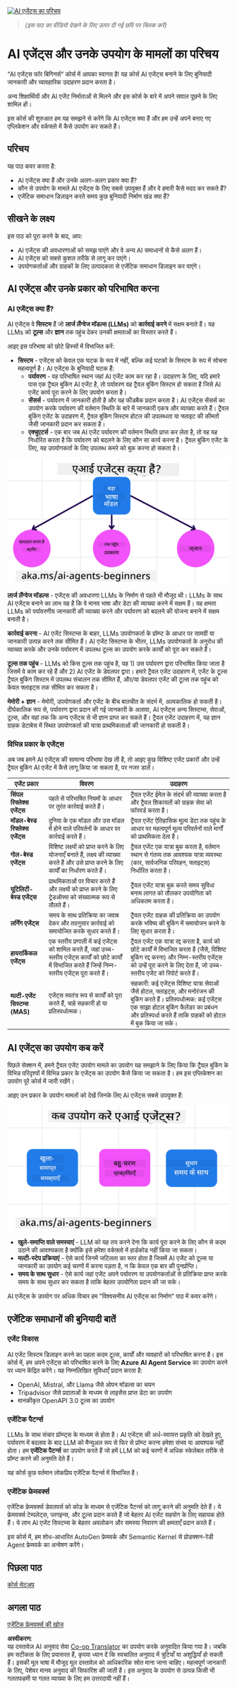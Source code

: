 <!--
CO_OP_TRANSLATOR_METADATA:
{
  "original_hash": "1e1529d927f1ea6c72456d5ccc6718d2",
  "translation_date": "2025-04-05T19:41:28+00:00",
  "source_file": "01-intro-to-ai-agents\\README.md",
  "language_code": "hi"
}
-->
[![AI एजेंट्स का परिचय](../../../translated_images/lesson-1-thumbnail.062500b037054b99431a123879d8c1f55899d942cfc286f105e8c5ce417fe51e.hi.png)](https://youtu.be/3zgm60bXmQk?si=QA4CW2-cmul5kk3D)

> _(इस पाठ का वीडियो देखने के लिए ऊपर दी गई छवि पर क्लिक करें)_

# AI एजेंट्स और उनके उपयोग के मामलों का परिचय

"AI एजेंट्स फॉर बिगिनर्स" कोर्स में आपका स्वागत है! यह कोर्स AI एजेंट्स बनाने के लिए बुनियादी जानकारी और व्यावहारिक उदाहरण प्रदान करता है।

अन्य शिक्षार्थियों और AI एजेंट निर्माताओं से मिलने और इस कोर्स के बारे में अपने सवाल पूछने के लिए शामिल हों।

इस कोर्स की शुरुआत हम यह समझने से करेंगे कि AI एजेंट्स क्या हैं और हम उन्हें अपने बनाए गए एप्लिकेशन और वर्कफ्लो में कैसे उपयोग कर सकते हैं।

## परिचय

यह पाठ कवर करता है:

- AI एजेंट्स क्या हैं और उनके अलग-अलग प्रकार क्या हैं?  
- कौन से उपयोग के मामले AI एजेंट्स के लिए सबसे उपयुक्त हैं और वे हमारी कैसे मदद कर सकते हैं?  
- एजेंटिक समाधान डिज़ाइन करते समय कुछ बुनियादी निर्माण खंड क्या हैं?  

## सीखने के लक्ष्य
इस पाठ को पूरा करने के बाद, आप:

- AI एजेंट्स की अवधारणाओं को समझ पाएंगे और वे अन्य AI समाधानों से कैसे अलग हैं।  
- AI एजेंट्स को सबसे कुशल तरीके से लागू कर पाएंगे।  
- उपयोगकर्ताओं और ग्राहकों के लिए उत्पादकता से एजेंटिक समाधान डिज़ाइन कर पाएंगे।  

## AI एजेंट्स और उनके प्रकार को परिभाषित करना

### AI एजेंट्स क्या हैं?

AI एजेंट्स वे **सिस्टम** हैं जो **लार्ज लैंग्वेज मॉडल्स (LLMs)** को **कार्रवाई करने** में सक्षम बनाते हैं। यह LLMs को **टूल्स** और **ज्ञान** तक पहुंच देकर उनकी क्षमताओं का विस्तार करते हैं।

आइए इस परिभाषा को छोटे हिस्सों में विभाजित करें:

- **सिस्टम** - एजेंट्स को केवल एक घटक के रूप में नहीं, बल्कि कई घटकों के सिस्टम के रूप में सोचना महत्वपूर्ण है। AI एजेंट्स के बुनियादी घटक हैं:  
  - **पर्यावरण** - वह परिभाषित स्थान जहां AI एजेंट काम कर रहा है। उदाहरण के लिए, यदि हमारे पास एक ट्रैवल बुकिंग AI एजेंट है, तो पर्यावरण वह ट्रैवल बुकिंग सिस्टम हो सकता है जिसे AI एजेंट कार्य पूरा करने के लिए उपयोग करता है।  
  - **सेंसर्स** - पर्यावरण में जानकारी होती है और यह फीडबैक प्रदान करता है। AI एजेंट्स सेंसर्स का उपयोग करके पर्यावरण की वर्तमान स्थिति के बारे में जानकारी एकत्र और व्याख्या करते हैं। ट्रैवल बुकिंग एजेंट के उदाहरण में, ट्रैवल बुकिंग सिस्टम होटल की उपलब्धता या फ्लाइट की कीमतों जैसी जानकारी प्रदान कर सकता है।  
  - **एक्चुएटर्स** - एक बार जब AI एजेंट पर्यावरण की वर्तमान स्थिति प्राप्त कर लेता है, तो वह यह निर्धारित करता है कि पर्यावरण को बदलने के लिए कौन सा कार्य करना है। ट्रैवल बुकिंग एजेंट के लिए, यह उपयोगकर्ता के लिए उपलब्ध कमरे को बुक करना हो सकता है।  

![AI एजेंट्स क्या हैं?](../../../translated_images/what-are-ai-agents.125520f55950b252a429b04a9f41e0152d4dafa1f1bd9081f4f574631acb759e.hi.png)

**लार्ज लैंग्वेज मॉडल्स** - एजेंट्स की अवधारणा LLMs के निर्माण से पहले भी मौजूद थी। LLMs के साथ AI एजेंट्स बनाने का लाभ यह है कि वे मानव भाषा और डेटा की व्याख्या करने में सक्षम हैं। यह क्षमता LLMs को पर्यावरणीय जानकारी की व्याख्या करने और पर्यावरण को बदलने की योजना बनाने में सक्षम बनाती है।  

**कार्रवाई करना** - AI एजेंट सिस्टम्स के बाहर, LLMs उपयोगकर्ता के प्रॉम्प्ट के आधार पर सामग्री या जानकारी उत्पन्न करने तक सीमित हैं। AI एजेंट सिस्टम्स के भीतर, LLMs उपयोगकर्ता के अनुरोध की व्याख्या करके और उनके पर्यावरण में उपलब्ध टूल्स का उपयोग करके कार्यों को पूरा कर सकते हैं।  

**टूल्स तक पहुंच** - LLMs को किस टूल्स तक पहुंच है, यह 1) उस पर्यावरण द्वारा परिभाषित किया जाता है जिसमें वे काम कर रहे हैं और 2) AI एजेंट के डेवलपर द्वारा। हमारे ट्रैवल एजेंट उदाहरण में, एजेंट के टूल्स ट्रैवल बुकिंग सिस्टम में उपलब्ध संचालन तक सीमित हैं, और/या डेवलपर एजेंट की टूल्स तक पहुंच को केवल फ्लाइट्स तक सीमित कर सकता है।  

**मेमोरी + ज्ञान** - मेमोरी, उपयोगकर्ता और एजेंट के बीच बातचीत के संदर्भ में, अल्पकालिक हो सकती है। दीर्घकालिक रूप से, पर्यावरण द्वारा प्रदान की गई जानकारी के अलावा, AI एजेंट्स अन्य सिस्टम्स, सेवाओं, टूल्स, और यहां तक कि अन्य एजेंट्स से भी ज्ञान प्राप्त कर सकते हैं। ट्रैवल एजेंट उदाहरण में, यह ज्ञान ग्राहक डेटाबेस में स्थित उपयोगकर्ता की यात्रा प्राथमिकताओं की जानकारी हो सकती है।  

### विभिन्न प्रकार के एजेंट्स

अब जब हमने AI एजेंट्स की सामान्य परिभाषा देख ली है, तो आइए कुछ विशिष्ट एजेंट प्रकारों और उन्हें ट्रैवल बुकिंग AI एजेंट में कैसे लागू किया जा सकता है, पर नजर डालें।  

| **एजेंट प्रकार**                | **विवरण**                                                                                                                       | **उदाहरण**                                                                                                                                                                                                                   |
| ----------------------------- | ------------------------------------------------------------------------------------------------------------------------------------- | ----------------------------------------------------------------------------------------------------------------------------------------------------------------------------------------------------------------------------- |
| **सिंपल रिफ्लेक्स एजेंट्स**      | पहले से परिभाषित नियमों के आधार पर तुरंत कार्रवाई करते हैं।                                                                                  | ट्रैवल एजेंट ईमेल के संदर्भ की व्याख्या करता है और ट्रैवल शिकायतों को ग्राहक सेवा को फॉरवर्ड करता है।                                                                                                                          |
| **मॉडल-बेस्ड रिफ्लेक्स एजेंट्स** | दुनिया के एक मॉडल और उस मॉडल में होने वाले परिवर्तनों के आधार पर कार्रवाई करते हैं।                                                              | ट्रैवल एजेंट ऐतिहासिक मूल्य डेटा तक पहुंच के आधार पर महत्वपूर्ण मूल्य परिवर्तनों वाले मार्गों को प्राथमिकता देता है।                                                                                                             |
| **गोल-बेस्ड एजेंट्स**         | विशिष्ट लक्ष्यों को प्राप्त करने के लिए योजनाएँ बनाते हैं, लक्ष्य की व्याख्या करते हैं और उसे प्राप्त करने के लिए कार्यों का निर्धारण करते हैं।                                  | ट्रैवल एजेंट एक यात्रा बुक करता है, वर्तमान स्थान से गंतव्य तक आवश्यक यात्रा व्यवस्था (कार, सार्वजनिक परिवहन, फ्लाइट्स) निर्धारित करता है।                                                                                |
| **यूटिलिटी-बेस्ड एजेंट्स**      | प्राथमिकताओं पर विचार करते हैं और लक्ष्यों को प्राप्त करने के लिए ट्रेडऑफ्स को संख्यात्मक रूप से तौलते हैं।                                               | ट्रैवल एजेंट यात्रा बुक करते समय सुविधा बनाम लागत को तौलकर उपयोगिता को अधिकतम करता है।                                                                                                                                          |
| **लर्निंग एजेंट्स**           | समय के साथ प्रतिक्रिया का जवाब देकर और तदनुसार कार्रवाई को समायोजित करके सुधार करते हैं।                                                        | ट्रैवल एजेंट ग्राहक की प्रतिक्रिया का उपयोग करके भविष्य की बुकिंग में समायोजन करने के लिए सुधार करता है।                                                                                                               |
| **हायरार्किकल एजेंट्स**       | एक स्तरीय प्रणाली में कई एजेंट्स को शामिल करते हैं, जहां उच्च-स्तरीय एजेंट्स कार्यों को छोटे कार्यों में विभाजित करते हैं जिन्हें निम्न-स्तरीय एजेंट्स पूरा करते हैं। | ट्रैवल एजेंट एक यात्रा रद्द करता है, कार्य को छोटे कार्यों में विभाजित करता है (जैसे, विशिष्ट बुकिंग रद्द करना) और निम्न-स्तरीय एजेंट्स को उन्हें पूरा करने के लिए देता है, जो उच्च-स्तरीय एजेंट को रिपोर्ट करते हैं।                                     |
| **मल्टी-एजेंट सिस्टम्स (MAS)** | एजेंट्स स्वतंत्र रूप से कार्यों को पूरा करते हैं, चाहे सहकारी हो या प्रतिस्पर्धात्मक।                                                           | सहकारी: कई एजेंट्स विशिष्ट यात्रा सेवाओं जैसे होटल, फ्लाइट्स, और मनोरंजन की बुकिंग करते हैं। प्रतिस्पर्धात्मक: कई एजेंट्स एक साझा होटल बुकिंग कैलेंडर का प्रबंधन और प्रतिस्पर्धा करते हैं ताकि ग्राहकों को होटल में बुक किया जा सके। |

## AI एजेंट्स का उपयोग कब करें

पिछले सेक्शन में, हमने ट्रैवल एजेंट उपयोग मामले का उपयोग यह समझाने के लिए किया कि ट्रैवल बुकिंग के विभिन्न परिदृश्यों में विभिन्न प्रकार के एजेंट्स का उपयोग कैसे किया जा सकता है। हम इस एप्लिकेशन का उपयोग पूरे कोर्स में जारी रखेंगे।

आइए उन प्रकार के उपयोग मामलों को देखें जिनके लिए AI एजेंट्स सबसे उपयुक्त हैं:

![AI एजेंट्स का उपयोग कब करें?](../../../translated_images/when-to-use-ai-agents.912b9a02e9e0e2af45a3e24faa4e912e334ec23f21f0cf5cb040b7e899b09cd0.hi.png)

- **खुले-समाप्ति वाले समस्याएं** - LLM को यह तय करने देना कि कार्य पूरा करने के लिए कौन से कदम उठाने की आवश्यकता है क्योंकि इसे हमेशा वर्कफ़्लो में हार्डकोड नहीं किया जा सकता।  
- **मल्टी-स्टेप प्रक्रियाएं** - ऐसे कार्य जिनमें जटिलता का स्तर होता है जिसमें AI एजेंट को टूल्स या जानकारी का उपयोग कई चरणों में करना पड़ता है, न कि केवल एक बार की पुनर्प्राप्ति।  
- **समय के साथ सुधार** - ऐसे कार्य जहां एजेंट अपने पर्यावरण या उपयोगकर्ताओं से प्रतिक्रिया प्राप्त करके समय के साथ सुधार कर सकता है ताकि बेहतर उपयोगिता प्रदान की जा सके।  

AI एजेंट्स के उपयोग पर अधिक विचार हम "विश्वसनीय AI एजेंट्स का निर्माण" पाठ में कवर करेंगे।

## एजेंटिक समाधानों की बुनियादी बातें

### एजेंट विकास

AI एजेंट सिस्टम डिज़ाइन करने का पहला कदम टूल्स, कार्यों और व्यवहारों को परिभाषित करना है। इस कोर्स में, हम अपने एजेंट्स को परिभाषित करने के लिए **Azure AI Agent Service** का उपयोग करने पर ध्यान केंद्रित करेंगे। यह निम्नलिखित सुविधाएँ प्रदान करता है:

- OpenAI, Mistral, और Llama जैसे ओपन मॉडल्स का चयन  
- Tripadvisor जैसे प्रदाताओं के माध्यम से लाइसेंस प्राप्त डेटा का उपयोग  
- मानकीकृत OpenAPI 3.0 टूल्स का उपयोग  

### एजेंटिक पैटर्न्स

LLMs के साथ संचार प्रॉम्प्ट्स के माध्यम से होता है। AI एजेंट्स की अर्ध-स्वायत्त प्रकृति को देखते हुए, पर्यावरण में बदलाव के बाद LLM को मैन्युअल रूप से फिर से प्रॉम्प्ट करना हमेशा संभव या आवश्यक नहीं होता। हम **एजेंटिक पैटर्न्स** का उपयोग करते हैं जो हमें LLM को कई चरणों में अधिक स्केलेबल तरीके से प्रॉम्प्ट करने की अनुमति देते हैं।  

यह कोर्स कुछ वर्तमान लोकप्रिय एजेंटिक पैटर्न्स में विभाजित है।

### एजेंटिक फ्रेमवर्क्स

एजेंटिक फ्रेमवर्क्स डेवलपर्स को कोड के माध्यम से एजेंटिक पैटर्न्स को लागू करने की अनुमति देते हैं। ये फ्रेमवर्क्स टेम्पलेट्स, प्लगइन्स, और टूल्स प्रदान करते हैं जो बेहतर AI एजेंट सहयोग के लिए सहायक होते हैं। ये लाभ AI एजेंट सिस्टम्स के बेहतर अवलोकन और समस्या निवारण की क्षमताएँ प्रदान करते हैं।

इस कोर्स में, हम शोध-आधारित AutoGen फ्रेमवर्क और Semantic Kernel से प्रोडक्शन-रेडी Agent फ्रेमवर्क का अन्वेषण करेंगे।

## पिछला पाठ

[कोर्स सेटअप](../00-course-setup/README.md)

## अगला पाठ

[एजेंटिक फ्रेमवर्क्स की खोज](../02-explore-agentic-frameworks/README.md)

**अस्वीकरण**:  
यह दस्तावेज़ AI अनुवाद सेवा [Co-op Translator](https://github.com/Azure/co-op-translator) का उपयोग करके अनुवादित किया गया है। जबकि हम सटीकता के लिए प्रयासरत हैं, कृपया ध्यान दें कि स्वचालित अनुवाद में त्रुटियाँ या अशुद्धियाँ हो सकती हैं। इसकी मूल भाषा में मौजूद मूल दस्तावेज़ को आधिकारिक स्रोत माना जाना चाहिए। महत्वपूर्ण जानकारी के लिए, पेशेवर मानव अनुवाद की सिफारिश की जाती है। इस अनुवाद के उपयोग से उत्पन्न किसी भी गलतफहमी या गलत व्याख्या के लिए हम उत्तरदायी नहीं हैं।